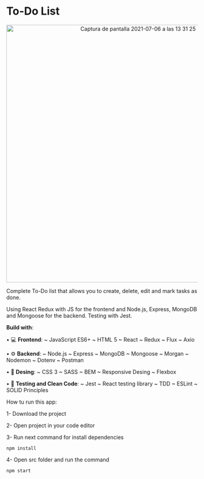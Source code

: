 # To-Do List

<p align="center">
<img width="678" alt="Captura de pantalla 2021-07-06 a las 13 31 25" src="https://user-images.githubusercontent.com/75249490/124593052-78ce2500-de5e-11eb-8ce0-f40aeaf9f936.png">
  </p>


Complete To-Do list that allows you to create, delete, edit and mark tasks as done.

Using React Redux with JS for the frontend and Node.js, Express, MongoDB and Mongoose for the backend. Testing with Jest.

**Build with**:

• 💻 **Frontend**: ~ JavaScript ES6+ ~ HTML 5 ~ React ~ Redux ~ Flux ~ Axio

• ⚙️ **Backend**: ~ Node.js ~ Express ~ MongoDB ~ Mongoose ~ Morgan ~ Nodemon ~ Dotenv ~ Postman

• 🎨 **Desing**: ~ CSS 3 ~ SASS ~ BEM ~ Responsive Desing ~ Flexbox

• 👾 **Testing and Clean Code**: ~ Jest ~ React testing library ~ TDD ~ ESLint ~ SOLID Principles

How tu run this app:

1- Download the project

2- Open project in your code editor

3- Run next command for install dependencies
```
npm install
```

4- Open src folder and run the command
```
npm start
```

